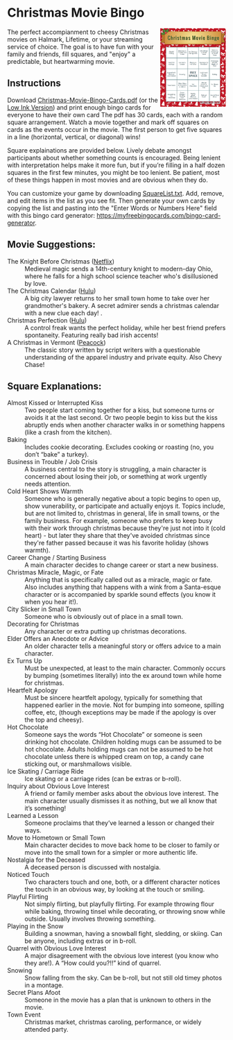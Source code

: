 # Christmas Movie Bingo
<img align="right" width="30%" src="https://github.com/andyrew/Christmas-Movie-Bingo/blob/main/bingo-thumbnail.png">

The perfect accompianment to cheesy Christmas movies on Halmark, Lifetime, or your streaming service of choice. The goal is to have fun with your family and friends, fill squares, and "enjoy" a predictable, but heartwarming movie.

## Instructions
Download [Christmas-Movie-Bingo-Cards.pdf](https://www.github.com/andyrew/Christmas-Movie-Bingo/raw/main/Christmas-Movie-Bingo-Cards.pdf) (or the [Low Ink Version](https://www.github.com/andyrew/Christmas-Movie-Bingo/raw/main/CM-Bingo-Cards-LoInk.pdf)) and print enough bingo cards for everyone to have their own card The pdf has 30 cards, each with a random square arrangement. Watch a movie together and mark off squares on cards as the events occur in the movie. The first person to get five squares in a line (horizontal, vertical, or diagonal) wins! 

Square explainations are provided below. Lively debate amongst participants about whether something counts is encouraged. Being lenient with interpretation helps make it more fun, but if you’re filling in a half dozen squares in the first few minutes, you might be too lenient. Be patient, most of these things happen in most movies and are obvious when they do.

You can customize your game by downloading [SquareList.txt](https://github.com/andyrew/Christmas-Movie-Bingo/blob/main/SquareList.txt). Add, remove, and edit items in the list as you see fit. Then generate your own cards by copying the list and pasting into the "Enter Words or Numbers Here" field with this bingo card generator: https://myfreebingocards.com/bingo-card-generator.

## Movie Suggestions:
<dl>
  <dt>The Knight Before Christmas (<a href='https://www.netflix.com/title/81026188'>Netflix</a>)</dt>
  <dd>Medieval magic sends a 14th-century knight to modern-day Ohio, where he falls for a high school science teacher who's disillusioned by love.</dd>
  <dt>The Christmas Calendar (<a href='https://www.hulu.com/watch/f5dc2716-13c1-4a67-96c1-e372d6a415d5'>Hulu</a>)</dt>
  <dd>A big city lawyer returns to her small town home to take over her grandmother's bakery. A secret admirer sends a christmas calendar with a new clue each day! .</dd>
  <dt>Christmas Perfection (<a href='https://www.hulu.com/movie/christmas-perfection-c2dd3a4b-a72a-4c07-a5a0-624e01137c11'>Hulu</a>)</dt>
  <dd>A control freak wants the perfect holiday, while her best friend prefers spontaneity. Featuring really bad irish accents!</dd>
  <dt>A Christmas in Vermont (<a href='https://www.peacocktv.com/watch-online/movies/comedy/a-christmas-in-vermont/468812c0-7b58-31ba-a686-134096fd2303?gclsrc=aw.ds&gclid=CjwKCAiAv_KMBhAzEiwAs-rX1KiAT81KqPFWsgsY3r7ZfTxRSACys0hWX85tJD-yrpvwD5WHz_KINxoC5dcQAvD_BwE&gclsrc=aw.ds'>Peacock</a>)</dt>
  <dd>The classic story written by script writers with a questionable understanding of the apparel industry and private equity. Also Chevy Chase!</dd>
</dl>

## Square Explanations:
<dl>
  <dt>Almost Kissed or Interrupted Kiss</dt>
  <dd>Two people start coming together for a kiss, but someone turns or avoids it at the last second. Or two people begin to kiss but the kiss abruptly ends when another character walks in or something happens (like a crash from the kitchen).</dd>
  <dt>Baking</dt>
  <dd>Includes cookie decorating. Excludes cooking or roasting (no, you don’t “bake” a turkey).</dd>
  <dt>Business in Trouble / Job Crisis</dt>
  <dd>A business central to the story is struggling, a main character is concerned about losing their job, or something at work urgently needs attention.</dd>
  <dt>Cold Heart Shows Warmth</dt>
  <dd>Someone who is generally negative about a topic begins to open up, show vunerability, or participate and actually enjoys it. Topics include, but are not limited to, christmas in general, life in small towns, or the family business. For example, someone who prefers to keep busy with their work through christmas because they're just not into it (cold heart) - but later they share that they've avoided christmas since they're father passed because it was his favorite holiday (shows warmth).</dd>
  <dt>Career Change / Starting Business</dt>
  <dd>A main character decides to change career or start a new business.</dd>
  <dt>Christmas Miracle, Magic, or Fate</dt>
  <dd>Anything that is specifically called out as a miracle, magic or fate. Also includes anything that happens with a wink from a Santa-esque character or is accompanied by sparkle sound effects (you know it when you hear it!).</dd>
  <dt>City Slicker in Small Town</dt>
  <dd>Someone who is obviously out of place in a small town.</dd>
  <dt>Decorating for Christmas</dt>
  <dd>Any character or extra putting up christmas decorations.</dd>
  <dt>Elder Offers an Anecdote or Advice</dt>
  <dd>An older character tells a meaningful story or offers advice to a main character.</dd>
  <dt>Ex Turns Up</dt>
  <dd>Must be unexpected, at least to the main character. Commonly occurs by bumping (sometimes literally) into the ex around town while home for christmas.</dd>
  <dt>Heartfelt Apology</dt>
  <dd>Must be sincere heartfelt apology, typically for something that happened earlier in the movie. Not for bumping into someone, spilling coffee, etc, (though exceptions may be made if the apology is over the top and cheesy).</dd>
  <dt>Hot Chocolate</dt>
  <dd>Someone says the words “Hot Chocolate” or someone is seen drinking hot chocolate. Children holding mugs can be assumed to be hot chocolate. Adults holding mugs can not be assumed to be hot chocolate unless there is whipped cream on top, a candy cane sticking out, or marshmallows visible.</dd>
  <dt>Ice Skating / Carriage Ride</dt>
  <dd>Ice skating or a carriage rides (can be extras or b-roll).</dd>
  <dt>Inquiry about Obvious Love Interest</dt>
  <dd>A friend or family member asks about the obvious love interest. The main character usually dismisses it as nothing, but we all know that it’s something!</dd>
  <dt>Learned a Lesson</dt>
  <dd>Someone proclaims that they’ve learned a lesson or changed their ways.</dd>
  <dt>Move to Hometown or Small Town</dt>
  <dd>Main character decides to move back home to be closer to family or move into the small town for a simpler or more authentic life.</dd>
  <dt>Nostalgia for the Deceased</dt>
  <dd>A deceased person is discussed with nostalgia.</dd>
  <dt>Noticed Touch</dt>
  <dd>Two characters touch and one, both, or a different character notices the touch in an obvious way, by looking at the touch or smiling. </dd>
  <dt>Playful Flirting</dt>
  <dd>Not simply flirting, but playfully flirting. For example throwing flour while baking, throwing tinsel while decorating, or throwing snow while outside. Usually involves throwing something.</dd>
  <dt>Playing in the Snow</dt>
  <dd>Building a snowman, having a snowball fight, sledding, or skiing. Can be anyone, including extras or in b-roll.</dd>
  <dt>Quarrel with Obvious Love Interest</dt>
  <dd>A major disagreement with the obvious love interest (you know who they are!). A “How could you?!!” kind of quarrel.</dd>
  <dt>Snowing</dt>
  <dd>Snow falling from the sky. Can be b-roll, but not still old timey photos in a montage.</dd>
  <dt>Secret Plans Afoot</dt>
  <dd>Someone in the movie has a plan that is unknown to others in the movie.</dd>
  <dt>Town Event</dt>
  <dd>Christmas market, christmas caroling, performance, or widely attended party.</dd>
</dl>
